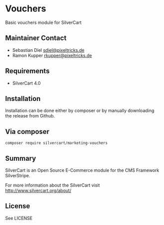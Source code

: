 # Vouchers
Basic vouchers module for SilverCart

## Maintainer Contact
* Sebastian Diel <sdiel@pixeltricks.de>
* Ramon Kupper <rkupper@pixeltricks.de>

## Requirements
* SilverCart 4.0

## Installation
Installation can be done either by composer or by manually downloading the release from Github.

## Via composer
```composer require silvercart/marketing-vouchers```

## Summary
SilverCart is an Open Source E-Commerce module for the CMS Framework SilverStripe.

For more information about the SilverCart visit http://www.silvercart.org/about/

## License
See LICENSE

